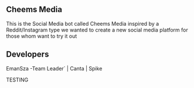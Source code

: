 ## Cheems Media
This is the Social Media bot called Cheems Media inspired by a Reddit/Instagram type we wanted to create a new social media platform for those whom want to try it out

## Developers
EmanSza -Team Leader` | Canta | Spike

TESTING
